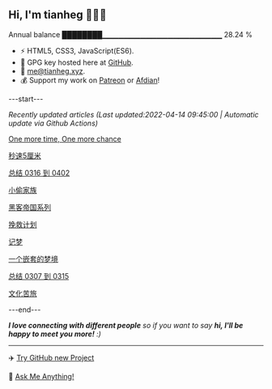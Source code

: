 
<h2>Hi, I'm tianheg 👋👨‍💻</h2>

Annual balance    ████████▁▁▁▁▁▁▁▁▁▁▁▁▁▁▁▁▁▁▁▁▁▁   28.24 %

- ⚡ HTML5, CSS3, JavaScript(ES6).
- 🔑 GPG key hosted here at [GitHub](https://github.com/tianheg.gpg).
- :email: [me@tianheg.xyz](mailto:me@tianheg.xyz).
- 💰 Support my work on [Patreon](https://www.patreon.com/tianheg) or [Afdian](https://afdian.net/@tianheg)!

---start---

*Recently updated articles (Last updated:2022-04-14 09:45:00 | Automatic update via Github Actions)*

[One more time, One more chance](https://www.yidajiabei.xyz/posts/one-more-time-one-more-chance/)

[秒速5厘米](https://www.yidajiabei.xyz/posts/5-centimeters-per-second/)

[总结 0316 到 0402](https://www.yidajiabei.xyz/posts/review-2022-0316-0402/)

[小偷家族](https://www.yidajiabei.xyz/posts/shoplifters/)

[黑客帝国系列](https://www.yidajiabei.xyz/posts/the-matrix/)

[挽救计划](https://www.yidajiabei.xyz/posts/project-hail-mary/)

[记梦](https://www.yidajiabei.xyz/posts/dream-20220323/)

[一个嵌套的梦境](https://www.yidajiabei.xyz/posts/nested-dreamland/)

[总结 0307 到 0315](https://www.yidajiabei.xyz/posts/review-2022-0307-0315/)

[文化苦旅](https://www.yidajiabei.xyz/posts/yuqiuyu-cultural-travails/)

---end---

<em><b>I love connecting with different people</b> so if you want to say <b>hi, I'll be happy to meet you more!</b> :)</em>

---

✈️ [Try GitHub new Project](https://github.com/users/tianheg/projects/2)

💬 [Ask Me Anything!](https://github.com/tianheg/tianheg/discussions)

